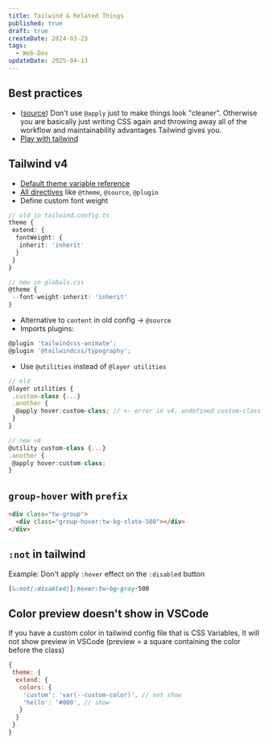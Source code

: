 ```yaml
---
title: Tailwind & Related Things
published: true
draft: true
createDate: 2024-03-23
tags:
  - Web-Dev
updateDate: 2025-04-13
---
```


## Best practices

- ([source](https://tailwindcss.com/docs/reusing-styles#avoiding-premature-abstraction)) Don't use `@apply` just to make
  things look "cleaner". Otherwise you are basically just writing CSS again and throwing away all of the workflow and
  maintainability advantages Tailwind gives you.
- [Play with tailwind](https://arc.net/l/quote/abkcocyk)

## Tailwind v4

- [Default theme variable reference](https://tailwindcss.com/docs/theme#default-theme-variable-reference)
- [All directives](https://tailwindcss.com/docs/functions-and-directives#directives) like `@theme`, `@source`, `@plugin`
- Define custom font weight

```typescript
// old in tailwind.config.ts
theme {
 extend: {
  fontWeight: {
   inherit: 'inherit'
  }
 }
}

// new in globals.css
@theme {
 --font-weight-inherit: 'inherit'
}
```

- Alternative to `content` in old config -> `@source`
- Imports plugins:

```typescript
@plugin 'tailwindcss-animate';
@plugin '@tailwindcss/typography';
```

- Use `@utilities` instead of `@layer utilities`

```ts
// old
@layer utilities {
 .custom-class {...}
 .another {
  @apply hover:custom-class; // <- error in v4, undefined custom-class
 }
}

// new v4
@utility custom-class {...}
.another {
 @apply hover:custom-class;
}

```

## `group-hover` with `prefix`

```html
<div class="tw-group">
  <div class="group-hover:tw-bg-slate-500"></div>
</div>
```

## `:not` in tailwind

Example: Don't apply `:hover` effect on the `:disabled` button

```css
[&:not(:disabled)]:hover:tw-bg-gray-500
```

## Color preview doesn't show in VSCode

If you have a custom color in tailwind config file that is CSS Variables, It will not show preview in VSCode (preview =
a square containing the color before the class)

```js
{
 theme: {
  extend: {
   colors: {
    'custom': 'var(--custom-color)', // not show
    'hello': '#000', // show
   }
  }
 }
}
```
